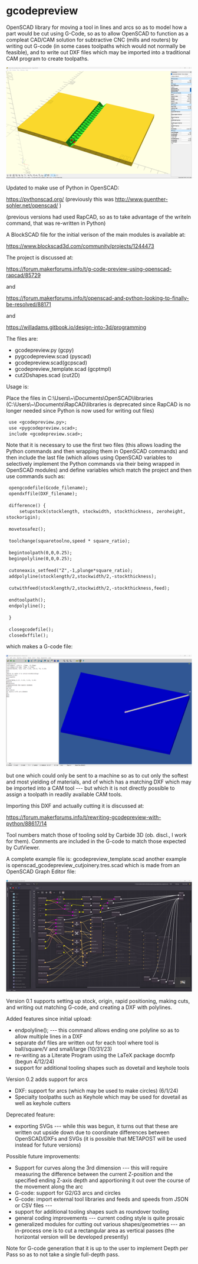  # gcodepreview

 OpenSCAD library for moving a tool in lines and arcs so as to model how a part would
 be cut using G-Code, so as to allow OpenSCAD to function as a compleat CAD/CAM solution
 for subtractive CNC (mills and routers) by writing out G-code (in some cases
 toolpaths which would not normally be feasible), and to write out DXF files
 which may be imported into a traditional CAM program to create toolpaths.

 ![OpenSCAD Cut Joinery Module](https://raw.githubusercontent.com/WillAdams/gcodepreview/main/openscad_cutjoinery.png?raw=true)

 Updated to make use of Python in OpenSCAD:

 https://pythonscad.org/ (previously this was http://www.guenther-sohler.net/openscad/ )

 (previous versions had used RapCAD, so as to take advantage of the writeln
 command, that was re-written in Python)

 A BlockSCAD file for the initial verison of the main modules is available at:

 https://www.blockscad3d.com/community/projects/1244473

 The project is discussed at:

 https://forum.makerforums.info/t/g-code-preview-using-openscad-rapcad/85729

 and

 https://forum.makerforums.info/t/openscad-and-python-looking-to-finally-be-resolved/88171

 and

 https://willadams.gitbook.io/design-into-3d/programming

 The files are:

  - gcodepreview.py (gcpy)
  - pygcodepreview.scad (pyscad)
  - gcodepreview.scad(gcpscad)
  - gcodepreview_template.scad (gcptmpl)
  - cut2Dshapes.scad (cut2D)

 Usage is:

 Place the files in C:\Users\\\~\Documents\OpenSCAD\libraries
 (C:\Users\\\~\Documents\RapCAD\libraries is deprecated since RapCAD is no longer
 needed since Python is now used for writing out files)

     use <gcodepreview.py>;
     use <pygcodepreview.scad>;
     include <gcodepreview.scad>;

 Note that it is necessary to use the first two files (this allows loading
 the Python commands and then wrapping them in OpenSCAD commands) and then
 include the last file (which allows using OpenSCAD variables to selectively
 implement the Python commands via their being wrapped in OpenSCAD modules)
 and define variables which match the project and then use commands such as:

     opengcodefile(Gcode_filename);
     opendxffile(DXF_filename);

     difference() {
         setupstock(stocklength, stockwidth, stockthickness, zeroheight, stockorigin);

     movetosafez();

     toolchange(squaretoolno,speed * square_ratio);

     begintoolpath(0,0,0.25);
     beginpolyline(0,0,0.25);

     cutoneaxis_setfeed("Z",-1,plunge*square_ratio);
     addpolyline(stocklength/2,stockwidth/2,-stockthickness);

     cutwithfeed(stocklength/2,stockwidth/2,-stockthickness,feed);

     endtoolpath();
     endpolyline();

     }

     closegcodefile();
     closedxffile();

 which makes a G-code file:

 ![OpenSCAD template G-code file](https://raw.githubusercontent.com/WillAdams/gcodepreview/main/gcodepreview_template.png?raw=true)

 but one which could only be sent to a machine so as to cut only the softest and most
 yielding of materials, and of which has a matching DXF which may be imported into
 a CAM tool --- but which it is not directly possible to assign a toolpath in readily
 available CAM tools.

 Importing this DXF and actually cutting it is discussed at:

 https://forum.makerforums.info/t/rewriting-gcodepreview-with-python/88617/14

 Tool numbers match those of tooling sold by Carbide 3D (ob. discl.,
 I work for them).
 Comments are included in the G-code to match those expected by CutViewer.

 A complete example file is: gcodepreview_template.scad another example is
 openscad_gcodepreview_cutjoinery.tres.scad which is made from an
 OpenSCAD Graph Editor file:

 ![OpenSCAD Graph Editor Cut Joinery File](https://raw.githubusercontent.com/WillAdams/gcodepreview/main/OSGE_cutjoinery.png?raw=true)

 Version 0.1 supports setting up stock, origin, rapid positioning, making cuts,
 and writing out matching G-code, and creating a DXF with polylines.

 Added features since initial upload:

  - endpolyline(); --- this command allows ending one polyline so as to
                       allow multiple lines in a DXF
  - separate dxf files are written out for each tool where tool is
    ball/square/V and small/large (10/31/23)
  - re-writing as a Literate Program using the LaTeX package docmfp (begun 4/12/24)
  - support for additional tooling shapes such as dovetail and keyhole tools

 Version 0.2 adds support for arcs

  - DXF: support for arcs (which may be used to make circles) (6/1/24)
  - Specialty toolpaths such as Keyhole which may be used for dovetail as well as
    keyhole cutters

 Deprecated feature:

  - exporting SVGs --- while this was begun, it turns out that
    these are written out upside down due to coordinate
    differences between OpenSCAD/DXFs and SVGs (it is possible that METAPOST
    will be used instead for future versions)

 Possible future improvements:

  - Support for curves along the 3rd dimension --- this will require measuring
    the difference between the current Z-position and the specified ending Z-axis
    depth and apportioning it out over the course of the movement along the arc
  - G-code: support for G2/G3 arcs and circles
  - G-code: import external tool libraries and feeds and speeds from JSON or CSV files ---
  - support for additional tooling shapes such as roundover tooling
  - general coding improvements --- current coding style is quite prosaic
  - generalized modules for cutting out various shapes/geometries ---
    an in-process one is to cut a rectangular area as vertical passes
    (the horizontal version will be developed presently)

 Note for G-code generation that it is up to the user to implement Depth per Pass
 so as to not take a single full-depth pass.


